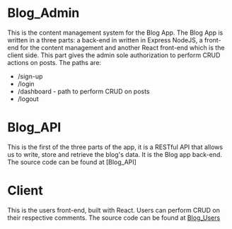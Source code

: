 # Blog_Admin
This is the content management system for the Blog App. The Blog App is written in a three parts: a back-end in written in Express NodeJS, a front-end for the content management and another React front-end which is the client side.
This part gives the admin sole authorization to perform CRUD actions on posts. The paths are:
- /sign-up
- /login
- /dashboard - path to perform CRUD on posts
- /logout

# Blog_API
This is the first of the three parts of the app, it is a RESTful API that allows us to write, store and retrieve the blog's data. It is the Blog app back-end. The source code can be found at [Blog_API]

# Client
This is the users front-end, built with React. Users can perform CRUD on their respective comments. The source code can be found at [Blog_Users](https://github.com/kelshuka/Blog_Users.git)

